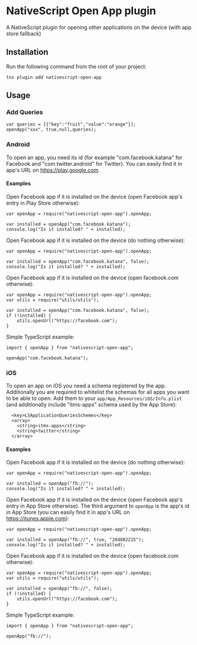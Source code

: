 # NativeScript Open App plugin
A NativeScript plugin for opening other applications on the device (with app store fallback)


## Installation
Run the following command from the root of your project:

```
tns plugin add nativescript-open-app
```

## Usage
### Add Queries
```
var queries = [{"key":"fruit","value":"orange"}];  
openApp("xxx", true,null,queries);  
```

### Android
To open an app, you need its id (for example "com.facebook.katana" for Facebook and "com.twitter.android" for Twitter). 
You can easily find it in app's URL on https://play.google.com.

#### Examples

Open Facebook app if it is installed on the device (open Facebook app's entry in Play Store otherwise):
```
var openApp = require("nativescript-open-app").openApp;

var installed = openApp("com.facebook.katana");
console.log("Is it installed? " + installed);
```

Open Facebook app if it is installed on the device (do nothing otherwise):
```
var openApp = require("nativescript-open-app").openApp;

var installed = openApp("com.facebook.katana", false);
console.log("Is it installed? " + installed);
```

Open Facebook app if it is installed on the device (open facebook.com otherwise):
```
var openApp = require("nativescript-open-app").openApp;
var utils = require("utils/utils");

var installed = openApp("com.facebook.katana", false);
if (!installed) {
    utils.openUrl("https://facebook.com");
}
```

Simple TypeScript example:
```
import { openApp } from "nativescript-open-app";

openApp("com.facebook.katana");
```

### iOS
To open an app on iOS you need a schema registered by the app.
Additionally you are required to whitelist the schemas for all apps you want to be able to open. Add them to your `app/App_Resources/iOS/Info.plist` (and additionally include "itms-apps" schema used by the App Store):

```
  <key>LSApplicationQueriesSchemes</key>
  <array>
    <string>itms-apps</string>
    <string>twitter</string>
  </array>
```

#### Examples
Open Facebook app if it is installed on the device (do nothing otherwise):
```
var openApp = require("nativescript-open-app").openApp;

var installed = openApp("fb://");
console.log("Is it installed? " + installed);
```

Open Facebook app if it is installed on the device (open Facebook app's entry in App Store otherwise).
The third argument to `openApp` is the app's id in App Store (you can easily find it in app's URL on https://itunes.apple.com):
```
var openApp = require("nativescript-open-app").openApp;

var installed = openApp("fb://", true, "284882215");
console.log("Is it installed? " + installed);
```

Open Facebook app if it is installed on the device (open facebook.com otherwise):
```
var openApp = require("nativescript-open-app").openApp;
var utils = require("utils/utils");

var installed = openApp("fb://", false);
if (!installed) {
    utils.openUrl("https://facebook.com");
}
```

Simple TypeScript example:
```
import { openApp } from "nativescript-open-app";

openApp("fb://");
```
